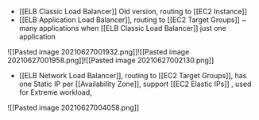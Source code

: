 - [[ELB Classic Load Balancer]] Old version, routing to [[EC2 Instance]]
- [[ELB Application Load Balancer]], routing to [[EC2 Target Groups]] ~ many applications when [[ELB Classic Load Balancer]] just one application

![[Pasted image 20210627001932.png]]![[Pasted image 20210627001958.png]]![[Pasted image 20210627002130.png]]
- [[ELB Network Load Balancer]],  routing to [[EC2 Target Groups]], has one Static IP per [[Availability Zone]], support [[EC2 Elastic IPs]] , used for Extreme workload,

![[Pasted image 20210627004058.png]]